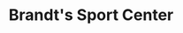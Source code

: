 ---
title: "Brandt's Sport Center"
url: /cheboygan/brandts-sport-center-north-m-33-highway/
shop: atv
---